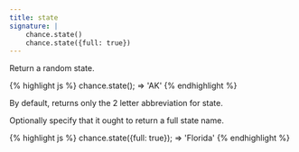 ```yaml
---
title: state
signature: |
    chance.state()
    chance.state({full: true})
---
```


Return a random state.

{% highlight js %}
  chance.state();
  => 'AK'
{% endhighlight %}

By default, returns only the 2 letter abbreviation for state.

Optionally specify that it ought to return a full state name.

{% highlight js %}
  chance.state({full: true});
  => 'Florida'
{% endhighlight %}

